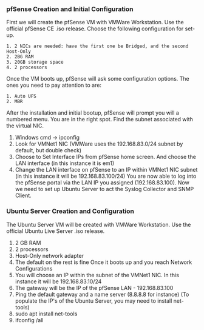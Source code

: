 ### pfSense Creation and Initial Configuration
First we will create the pfSense VM with VMWare Workstation. Use the official pfSense CE .iso release. Choose the following configuration for set-up.
```
1. 2 NICs are needed: have the first one be Bridged, and the second Host-Only
2. 2BG RAM
3. 20GB storage space
4. 2 processors
```
Once the VM boots up, pfSense will ask some configuration options. The ones you need to pay attention to are:
```
1. Auto UFS
2. MBR
```
After the installation and initial bootup, pfSense will prompt you will a numbered menu. You are in the right spot.
Find the subnet associated with the virtual NIC.
1. Windows cmd -> ipconfig
2. Look for VMNet1 NIC (VMWare uses the 192.168.83.0/24 subnet by default, but double check)
3. Choose to Set Interface IPs from pfSense home screen. And choose the LAN interface (in this instance it is em1)
4. Change the LAN interface on pfSense to an IP within VMNet1 NIC subnet (in this instance it will be 192.168.83.100/24)
You are now able to log into the pfSense portal via the LAN IP you assigned (192.168.83.100).
Now we need to set up Ubuntu Server to act the Syslog Collector and SNMP Client.

### Ubuntu Server Creation and Configuration
The Ubuntu Server VM will be created with VMWare Workstation. Use the official Ubuntu Live Server .iso release.
1. 2 GB RAM
2. 2 processors
3. Host-Only network adapter
4. The default on the rest is fine
Once it boots up and you reach Network Configurations
1. You will choose an IP within the subnet of the VMNet1 NIC. In this instance it will be 192.168.83.10/24
2. The gateway will be the IP of the pfSense LAN - 192.168.83.100
3. Ping the default gateway and a name server (8.8.8.8 for instance)
(To populate the IP's of the Ubuntu Server, you may need to install net-tools)
  1. sudo apt install net-tools
  2. ifconfig /all

